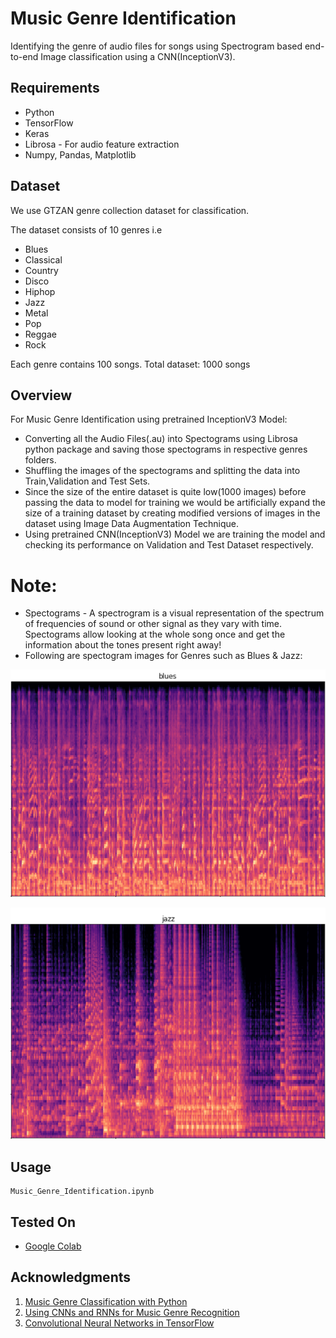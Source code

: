 # Music Genre Identification

 Identifying the genre of audio files for songs using Spectrogram based end-to-end Image classification using a CNN(InceptionV3).
    
    
## Requirements
* Python
* TensorFlow
* Keras
* Librosa - For audio feature extraction
* Numpy, Pandas, Matplotlib

## Dataset
We use GTZAN genre collection dataset for classification.

The dataset consists of 10 genres i.e
* Blues
* Classical
* Country
* Disco
* Hiphop
* Jazz
* Metal
* Pop
* Reggae
* Rock

Each genre contains 100 songs. Total dataset: 1000 songs

## Overview
For Music Genre Identification using pretrained InceptionV3 Model:
* Converting all the Audio Files(.au) into Spectograms using Librosa python package and saving those spectograms in respective genres folders.
* Shuffling the images of the spectograms and splitting the data into Train,Validation and Test Sets.
* Since the size of the entire dataset is quite low(1000 images) before passing the data to model for training we would be artificially expand the size of a training dataset by   creating modified versions of images in the dataset using Image Data Augmentation Technique.
* Using pretrained CNN(InceptionV3) Model we are training the model and checking its performance on Validation and Test Dataset respectively.

# Note:
* Spectograms - A spectrogram is a visual representation of the spectrum of frequencies of sound or other signal as they vary with time. Spectograms allow looking at the whole song once and get the information about the tones present right away!
* Following are spectogram images for Genres such as Blues & Jazz:

![Spectogram of Blues](https://github.com/rohitrrk22/Deep-Learning/blob/master/Audio_Data/Music_Genre_Identification/Images/Spectogram_blues.PNG)

![Spectogram of Jazz](https://github.com/rohitrrk22/Deep-Learning/blob/master/Audio_Data/Music_Genre_Identification/Images/Spectogram_jazz.PNG)



## Usage
```
Music_Genre_Identification.ipynb
```


  
  

## Tested On
* [Google Colab](https://colab.research.google.com/notebooks/intro.ipynb)

## Acknowledgments
1. [Music Genre Classification with Python](https://towardsdatascience.com/music-genre-classification-with-python-c714d032f0d8)
2. [Using CNNs and RNNs for Music Genre Recognition](https://towardsdatascience.com/using-cnns-and-rnns-for-music-genre-recognition-2435fb2ed6af)
3. [Convolutional Neural Networks in TensorFlow](https://www.coursera.org/learn/convolutional-neural-networks-tensorflow)


